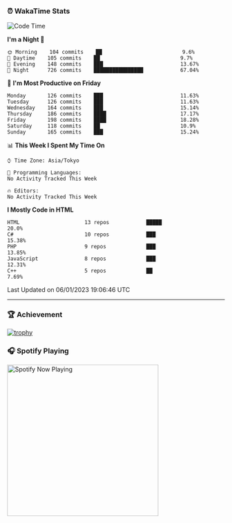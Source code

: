 ### ⏰ WakaTime Stats


<!--START_SECTION:waka-->
![Code Time](http://img.shields.io/badge/Code%20Time-506%20hrs%203%20mins-blue)

**I'm a Night 🦉** 

```text
🌞 Morning    104 commits    ██                          9.6% 
🌆 Daytime    105 commits    ██                          9.7% 
🌃 Evening    148 commits    ███                         13.67% 
🌙 Night      726 commits    ████████████████            67.04%

```
📅 **I'm Most Productive on Friday** 

```text
Monday       126 commits    ███                         11.63% 
Tuesday      126 commits    ███                         11.63% 
Wednesday    164 commits    ███                         15.14% 
Thursday     186 commits    ████                        17.17% 
Friday       198 commits    ████                        18.28% 
Saturday     118 commits    ██                          10.9% 
Sunday       165 commits    ███                         15.24%

```


📊 **This Week I Spent My Time On** 

```text
⌚︎ Time Zone: Asia/Tokyo

💬 Programming Languages: 
No Activity Tracked This Week

🔥 Editors: 
No Activity Tracked This Week

```

**I Mostly Code in HTML** 

```text
HTML                     13 repos            █████                       20.0% 
C#                       10 repos            ███                         15.38% 
PHP                      9 repos             ███                         13.85% 
JavaScript               8 repos             ███                         12.31% 
C++                      5 repos             ██                          7.69%

```



 Last Updated on 06/01/2023 19:06:46 UTC
<!--END_SECTION:waka-->

---

### 🏆 Achievement

[![trophy](https://github-profile-trophy.vercel.app/?username=Slime-hatena&theme=flat&no-bg=true&no-frame=true&column=8)](https://github.com/ryo-ma/github-profile-trophy)

### 🎧 Spotify Playing

[<img src="https://spotify-now-playing-slime-hatena.vercel.app/api/spotify-playing" alt="Spotify Now Playing" width="350" />](https://open.spotify.com/user/slime_hatena)

<!--
**Slime-hatena/Slime-hatena** is a ✨ _special_ ✨ repository because its `README.md` (this file) appears on your GitHub profile.

Here are some ideas to get you started:

- 🔭 I’m currently working on ...
- 🌱 I’m currently learning ...
- 👯 I’m looking to collaborate on ...
- 🤔 I’m looking for help with ...
- 💬 Ask me about ...
- 📫 How to reach me: ...
- 😄 Pronouns: ...
- ⚡ Fun fact: ...
-->
